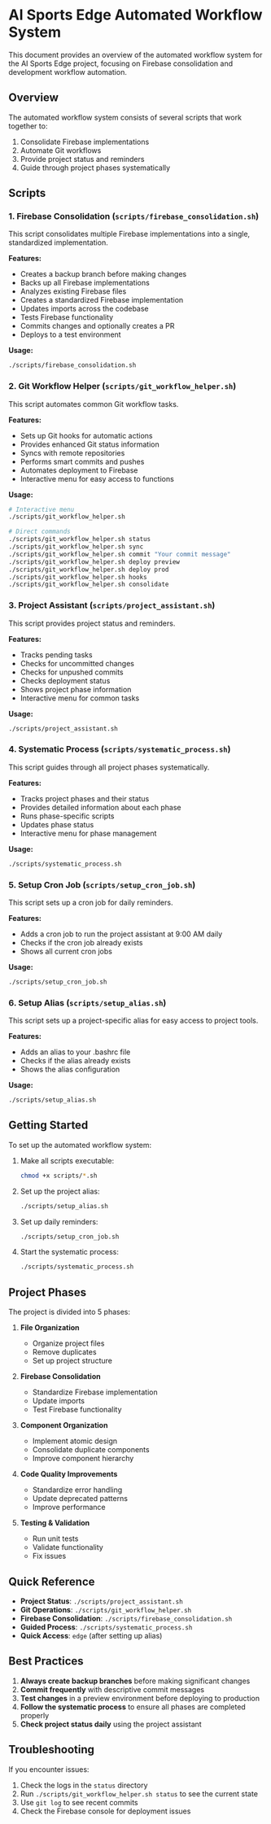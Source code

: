 # AI Sports Edge Automated Workflow System

This document provides an overview of the automated workflow system for the AI Sports Edge project, focusing on Firebase consolidation and development workflow automation.

## Overview

The automated workflow system consists of several scripts that work together to:

1. Consolidate Firebase implementations
2. Automate Git workflows
3. Provide project status and reminders
4. Guide through project phases systematically

## Scripts

### 1. Firebase Consolidation (`scripts/firebase_consolidation.sh`)

This script consolidates multiple Firebase implementations into a single, standardized implementation.

**Features:**
- Creates a backup branch before making changes
- Backs up all Firebase implementations
- Analyzes existing Firebase files
- Creates a standardized Firebase implementation
- Updates imports across the codebase
- Tests Firebase functionality
- Commits changes and optionally creates a PR
- Deploys to a test environment

**Usage:**
```bash
./scripts/firebase_consolidation.sh
```

### 2. Git Workflow Helper (`scripts/git_workflow_helper.sh`)

This script automates common Git workflow tasks.

**Features:**
- Sets up Git hooks for automatic actions
- Provides enhanced Git status information
- Syncs with remote repositories
- Performs smart commits and pushes
- Automates deployment to Firebase
- Interactive menu for easy access to functions

**Usage:**
```bash
# Interactive menu
./scripts/git_workflow_helper.sh

# Direct commands
./scripts/git_workflow_helper.sh status
./scripts/git_workflow_helper.sh sync
./scripts/git_workflow_helper.sh commit "Your commit message"
./scripts/git_workflow_helper.sh deploy preview
./scripts/git_workflow_helper.sh deploy prod
./scripts/git_workflow_helper.sh hooks
./scripts/git_workflow_helper.sh consolidate
```

### 3. Project Assistant (`scripts/project_assistant.sh`)

This script provides project status and reminders.

**Features:**
- Tracks pending tasks
- Checks for uncommitted changes
- Checks for unpushed commits
- Checks deployment status
- Shows project phase information
- Interactive menu for common tasks

**Usage:**
```bash
./scripts/project_assistant.sh
```

### 4. Systematic Process (`scripts/systematic_process.sh`)

This script guides through all project phases systematically.

**Features:**
- Tracks project phases and their status
- Provides detailed information about each phase
- Runs phase-specific scripts
- Updates phase status
- Interactive menu for phase management

**Usage:**
```bash
./scripts/systematic_process.sh
```

### 5. Setup Cron Job (`scripts/setup_cron_job.sh`)

This script sets up a cron job for daily reminders.

**Features:**
- Adds a cron job to run the project assistant at 9:00 AM daily
- Checks if the cron job already exists
- Shows all current cron jobs

**Usage:**
```bash
./scripts/setup_cron_job.sh
```

### 6. Setup Alias (`scripts/setup_alias.sh`)

This script sets up a project-specific alias for easy access to project tools.

**Features:**
- Adds an alias to your .bashrc file
- Checks if the alias already exists
- Shows the alias configuration

**Usage:**
```bash
./scripts/setup_alias.sh
```

## Getting Started

To set up the automated workflow system:

1. Make all scripts executable:
   ```bash
   chmod +x scripts/*.sh
   ```

2. Set up the project alias:
   ```bash
   ./scripts/setup_alias.sh
   ```

3. Set up daily reminders:
   ```bash
   ./scripts/setup_cron_job.sh
   ```

4. Start the systematic process:
   ```bash
   ./scripts/systematic_process.sh
   ```

## Project Phases

The project is divided into 5 phases:

1. **File Organization**
   - Organize project files
   - Remove duplicates
   - Set up project structure

2. **Firebase Consolidation**
   - Standardize Firebase implementation
   - Update imports
   - Test Firebase functionality

3. **Component Organization**
   - Implement atomic design
   - Consolidate duplicate components
   - Improve component hierarchy

4. **Code Quality Improvements**
   - Standardize error handling
   - Update deprecated patterns
   - Improve performance

5. **Testing & Validation**
   - Run unit tests
   - Validate functionality
   - Fix issues

## Quick Reference

- **Project Status**: `./scripts/project_assistant.sh`
- **Git Operations**: `./scripts/git_workflow_helper.sh`
- **Firebase Consolidation**: `./scripts/firebase_consolidation.sh`
- **Guided Process**: `./scripts/systematic_process.sh`
- **Quick Access**: `edge` (after setting up alias)

## Best Practices

1. **Always create backup branches** before making significant changes
2. **Commit frequently** with descriptive commit messages
3. **Test changes** in a preview environment before deploying to production
4. **Follow the systematic process** to ensure all phases are completed properly
5. **Check project status daily** using the project assistant

## Troubleshooting

If you encounter issues:

1. Check the logs in the `status` directory
2. Run `./scripts/git_workflow_helper.sh status` to see the current state
3. Use `git log` to see recent commits
4. Check the Firebase console for deployment issues